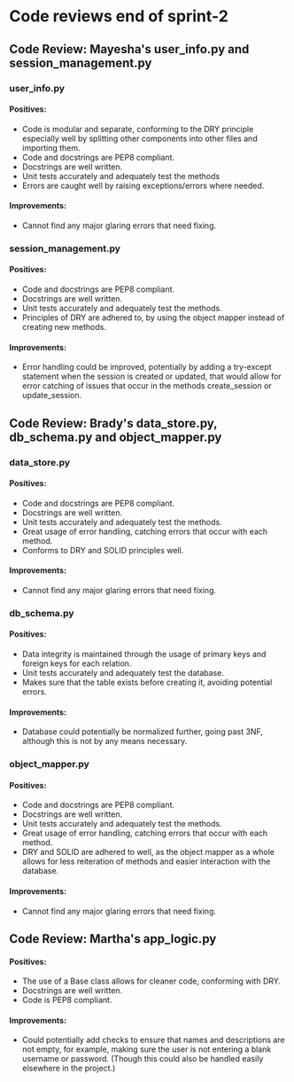 # Code reviews end of sprint-2

## Code Review: Mayesha's user_info.py and session_management.py

### user_info.py
#### Positives:
- Code is modular and separate, conforming to the DRY principle especially well by splitting other components into other files and importing them.
- Code and docstrings are PEP8 compliant.
- Docstrings are well written.
- Unit tests accurately and adequately test the methods
- Errors are caught well by raising exceptions/errors where needed.
#### Improvements:
- Cannot find any major glaring errors that need fixing. 

### session_management.py
#### Positives:
- Code and docstrings are PEP8 compliant.
- Docstrings are well written.
- Unit tests accurately and adequately test the methods.
- Principles of DRY are adhered to, by using the object mapper instead of creating new methods.
#### Improvements:
- Error handling could be improved, potentially by adding a try-except statement when the session is created or updated, that would allow for error catching of issues that occur in the methods create_session or update_session.

## Code Review: Brady's data_store.py, db_schema.py and object_mapper.py

### data_store.py
#### Positives:
- Code and docstrings are PEP8 compliant.
- Docstrings are well written.
- Unit tests accurately and adequately test the methods.
- Great usage of error handling, catching errors that occur with each method.
- Conforms to DRY and SOLID principles well.
#### Improvements:
- Cannot find any major glaring errors that need fixing. 

### db_schema.py
#### Positives:
- Data integrity is maintained through the usage of primary keys and foreign keys for each relation.
- Unit tests accurately and adequately test the database.
- Makes sure that the table exists before creating it, avoiding potential errors. 
#### Improvements:
- Database could potentially be normalized further, going past 3NF, although this is not by any means necessary.

### object_mapper.py
#### Positives:
- Code and docstrings are PEP8 compliant.
- Docstrings are well written.
- Unit tests accurately and adequately test the methods.
- Great usage of error handling, catching errors that occur with each method.
- DRY and SOLID are adhered to well, as the object mapper as a whole allows for less reiteration of methods and easier interaction with the database. 
#### Improvements:
- Cannot find any major glaring errors that need fixing. 

## Code Review: Martha's app_logic.py
#### Positives:
- The use of a Base class allows for cleaner code, conforming with DRY.
- Docstrings are well written.
- Code is PEP8 compliant.

#### Improvements:
- Could potentially add checks to ensure that names and descriptions are not empty, for example, making sure the user is not entering a blank username or password. (Though this could also be handled easily elsewhere in the project.)

